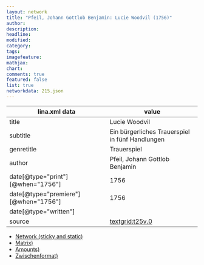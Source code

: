 ```yaml
---
layout: network
title: "Pfeil, Johann Gottlob Benjamin: Lucie Woodvil (1756)"
author:
description:
headline:
modified:
category:
tags:
imagefeature: 
mathjax: 
chart: 
comments: true
featured: false
list: true
networkdata: 215.json
---
```

lina.xml data  | value
------------- | -------------
title|Lucie Woodvil
subtitle|Ein bürgerliches Trauerspiel in fünf Handlungen
genretitle|Trauerspiel
author|Pfeil, Johann Gottlob Benjamin
date[@type="print"][@when="1756"]|1756
date[@type="premiere"][@when="1756"]|1756
date[@type="written"]|
source|[textgrid:t25v.0](https://textgridlab.org/1.0/tgcrud-public/rest/textgrid:t25v.0/data)



* [Network (sticky and static)](/linas/network215)
* [Matrix)](/linas/matrix215)
* [Amounts)](/linas/amount215)
* [Zwischenformat)](/linas/lina215 )
